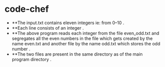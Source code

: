 # code-chef 
* **The input.txt contains eleven integers ie: from 0–10 .
* **Each line consists of an integer . 
* **The above program reads each integer from the file even_odd.txt and segregates all the even numbers in the file which gets created by the name even.txt and another file by the name odd.txt which stores the odd number .
* **The two files are present in the same directory as of the main program directory .
